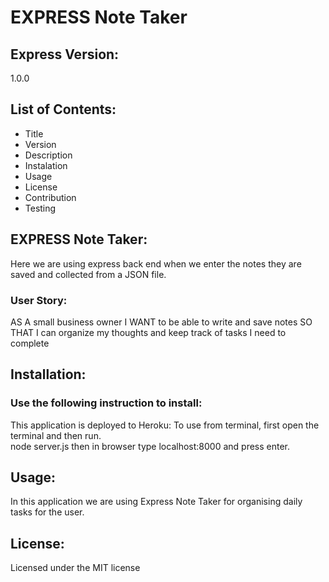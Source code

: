 # EXPRESS Note Taker



## Express Version:
1.0.0

## List of Contents:
* Title
* Version
* Description
* Instalation
* Usage
* License
* Contribution
* Testing



## EXPRESS Note Taker:
Here we are using express back end when we enter the notes they are saved and collected from a JSON file.
### User Story: 
AS A small business owner
I WANT to be able to write and save notes
SO THAT I can organize my thoughts and keep track of tasks I need to complete


## Installation: 
### Use the following instruction to install: 

This application is deployed to Heroku: 
To  use from terminal, first open the terminal and then run.    
node server.js then in browser type localhost:8000 and press enter.





## Usage: 
In this application we are using Express Note Taker for organising daily tasks for the user. 




## License: 
Licensed under the MIT license



